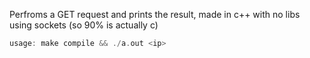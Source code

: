 Perfroms a GET request and prints the result, made in c++ with no libs using sockets (so 90% is actually c)
```cpp
usage: make compile && ./a.out <ip>
```